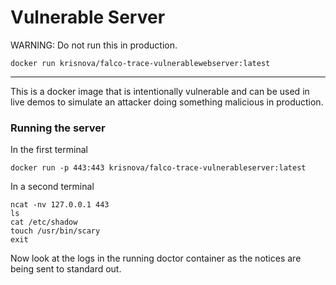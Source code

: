 # Vulnerable Server

WARNING: Do not run this in production.

```
docker run krisnova/falco-trace-vulnerablewebserver:latest
```

---

This is a docker image that is intentionally vulnerable and can be used in live demos to simulate an attacker doing something malicious in production.

### Running the server

In the first terminal

```
docker run -p 443:443 krisnova/falco-trace-vulnerableserver:latest
```

In a second terminal

```
ncat -nv 127.0.0.1 443
ls
cat /etc/shadow
touch /usr/bin/scary
exit
```

Now look at the logs in the running doctor container as the notices are being sent to standard out.
